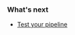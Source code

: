 ### What's next

- [Test your pipeline](https://beam.apache.org/documentation/pipelines/test-your-pipeline/)
